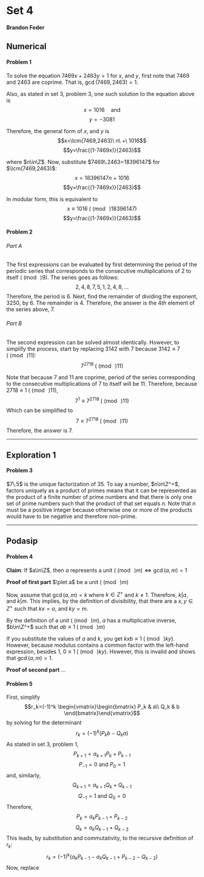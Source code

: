 # Set 4
**Brandon Feder**

## Numerical
#### Problem 1
To solve the equation $7469x+2463y= 1$ for $x$, and $y$, first note that $7469$ and $2463$ are coprime. That is, $\gcd(7469,2463)=1$.

Also, as stated in set 3, problem 3, one such solution to the equation above is 
$$x=1016 \quad \text{and}$$
$$y=-3081$$

Therefore, the general form of $x$, and $y$ is $$x=\lcm(7469,2463)\ n\ +\ 1016$$
$$y=\frac{(1-7469x)}{2463}$$

where $n\in\Z$. Now, substitute $7469\.2463=18396147$ for $\lcm(7469,2463)$:
$$x=18396147n\ +\ 1016$$
$$y=\frac{(1-7469x)}{2463}$$

In modular form, this is equivalent to
$$x\equiv1016\;(\pmod\;18396147)$$
$$y=\frac{(1-7469x)}{2463}$$

#### Problem 2
###### Part A
The first expressions can be evaluated by first determining the period of the periodic series that corresponds to the consecutive multiplications of $2$ to itself $(\pmod\;9)$. The series goes as follows:
$$2, 4, 8, 7, 5, 1, 2, 4, 8, ...$$
Therefore, the period is $6$. Next, find the remainder of dividing the exponent, $3250$, by $6$. The remainder is $4$. Therefore, the answer is the $4th$ element of the series above, $7$.

###### Part B
The second expression can be solved almost identically. However, to simplify the process, start by replacing $3142$ with $7$ because $3142\equiv 7\;(\pmod\;11)$:
$$7^{2718}\;(\pmod\;11)$$

Note that because $7$ and $11$ are coprime, period of the series corresponding to the consecutive multiplications of $7$ to itself will be $11$. Therefore, because $2718\equiv1\;(\pmod\;11)$, 
$$7^1 \equiv7^{2718}\;(\pmod\;11)$$
Which can be simplified to 
$$7 \equiv7^{2718}\;(\pmod\;11)$$
Therefore, the answer is $7$.

---
## Exploration 1
#### Problem 3
$7\.5$ is the unique factorization of $35$. To say a number, $n\in\Z^+$, factors uniquely as a product of primes means that it can be represented as the product of a finite number of prime numbers and that there is only one set of prime numbers such that the product of that set equals $n$. Note that $n$ must be a positive integer because otherwise one or more of the products would have to be negative and therefore non-prime.

---
## Podasip
#### Problem 4
**Claim**: If $a\in\Z$, then $a$ represents a unit $(\pmod\;m) \iff \gcd(a, m)=1$

**Proof of first part**
$\plet a$ be a unit $(\pmod\;m)$

Now, assume that $\gcd(a, m)=k$ where $k\in Z^+$ and $k\not=1$. Therefore, $k|a$, and $k|m$. This implies, by the definition of divisibility, that there are a $x, y\in Z^+$ such that $kx=a$, and $ky=m$.

By the definition of a unit  $(\pmod\;m)$, $a$ has a multiplicative inverse, $b\in\Z^+$ such that $ab\equiv 1\;(\pmod\;m)$

If you substitute the values of $a$ and $k$,  you get $kxb\equiv 1\;(\pmod\;ky)$. However, because modulus contains a common factor with the left-hand expression, besides 1, $0\equiv 1\;(\pmod\;ky)$. However, this is invalid and shows that $\gcd(a, m)=1$.

**Proof of second part**
...

#### Problem 5
First, simplify 
$$r_k=(-1)^k
\begin{vmatrix}\begin{bmatrix}  
	P_k & a\\  
	Q_k & b  
\end{bmatrix}\end{vmatrix}$$
by solving for the determinant
$$r_k=(-1)^k(P_kb-Q_ka)$$
As stated in set 3, problem 1, $$P_{k+1}=a_{k+1}P_k+P_{k-1}$$
$$P_{-1}=0\text{ and }P_0=1$$
and, similarly, 
$$Q_{k+1}=a_{k+1}Q_k+Q_{k-1}$$
$$Q_{-1}=1\text{ and }Q_0=0$$
Therefore, 
$$P_k=a_kP_{k-1}+P_{k-2}$$
$$Q_k=a_kQ_{k-1}+Q_{k-2}$$
This leads, by substitution and commutativity, to the recursive definition of $r_k$:
$$r_k=(-1)^k(a_kP_{k-1}-a_kQ_{k-1}+P_{k-2}-Q_{k-2})$$
Now, replace